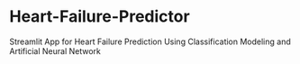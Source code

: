 # Heart-Failure-Predictor
Streamlit App for Heart Failure Prediction Using Classification Modeling and Artificial Neural Network
